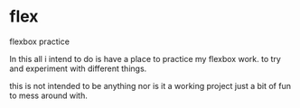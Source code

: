 # flex

flexbox practice

In this all i intend to do is have a place to practice my flexbox work. to try and experiment with different things.

this is not intended to be anything nor is it a working project just a bit of fun to mess around with.
